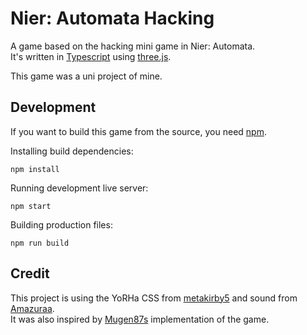 # Nier: Automata Hacking

A game based on the hacking mini game in Nier: Automata.  
It's written in [Typescript](https://www.typescriptlang.org/) using [three.js](https://github.com/mrdoob/three.js).

This game was a uni project of mine.

## Development

If you want to build this game from the source, you need [npm](https://nodejs.org/en/).

Installing build dependencies:
```
npm install
```

Running development live server:
```
npm start
```

Building production files:
```
npm run build
```

## Credit

This project is using the YoRHa CSS from [metakirby5](https://github.com/metakirby5/yorha) and sound from [Amazuraa](https://github.com/Amazuraa/YoRHa-Hacking-Game).  
It was also inspired by [Mugen87s](https://github.com/Mugen87/nier) implementation of the game.
